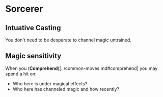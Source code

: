 # Sorcerer

## Intuative Casting

You don't need to be desparate to channel magic untrained.

## Magic sensitivity

When you (**Comprehend**)[../common-moves.md#comprehend] you may spend a hit on:

- Who here is under magical effects?
- Who here has channeled magic and how recently?
